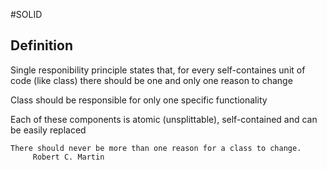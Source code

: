 #SOLID 

## Definition

Single responibility principle states that, for every self-containes unit of code (like class) there should be one and only one reason to change

Class should be responsible for only one specific functionality

Each of these components is atomic (unsplittable), self-contained and can be easily replaced


	There should never be more than one reason for a class to change.
		 Robert C. Martin

